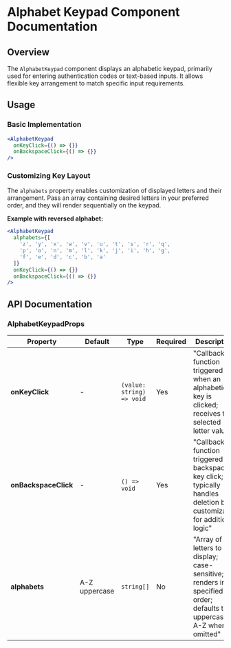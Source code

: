 # Alphabet Keypad Component Documentation

## Overview

The `AlphabetKeypad` component displays an alphabetic keypad, primarily used for entering authentication codes or text-based inputs. It allows flexible key arrangement to match specific input requirements.

## Usage

### Basic Implementation

```jsx
<AlphabetKeypad
  onKeyClick={() => {}}
  onBackspaceClick={() => {}}
/>
```

### Customizing Key Layout

The `alphabets` property enables customization of displayed letters and their arrangement. Pass an array containing desired letters in your preferred order, and they will render sequentially on the keypad.

**Example with reversed alphabet:**

```jsx
<AlphabetKeypad
  alphabets={[
    'z', 'y', 'x', 'w', 'v', 'u', 't', 's', 'r', 'q',
    'p', 'o', 'n', 'm', 'l', 'k', 'j', 'i', 'h', 'g',
    'f', 'e', 'd', 'c', 'b', 'a'
  ]}
  onKeyClick={() => {}}
  onBackspaceClick={() => {}}
/>
```

## API Documentation

### AlphabetKeypadProps

| Property | Default | Type | Required | Description |
|----------|---------|------|----------|-------------|
| **onKeyClick** | - | `(value: string) => void` | Yes | "Callback function triggered when an alphabetic key is clicked; receives the selected letter value" |
| **onBackspaceClick** | - | `() => void` | Yes | "Callback function triggered on backspace key click; typically handles deletion but customizable for additional logic" |
| **alphabets** | A-Z uppercase | `string[]` | No | "Array of letters to display; case-sensitive; renders in specified order; defaults to uppercase A-Z when omitted" |
